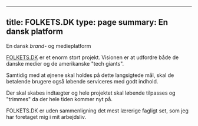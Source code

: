 


---

title: FOLKETS.DK
type: page
summary: En dansk platform
---

En dansk _brand-_ og medieplatform

[FOLKETS.DK](https://www.folkets.dk) er et enorm stort projekt. Visionen er at udfordre både de danske medier og de amerikanske "tech giants".

Samtidig med at øjnene skal holdes på dette langsigtede mål, skal de betalende brugere også løbende serviceres med godt indhold.

Der skal skabes indtægter og hele projektet skal løbende tilpasses og "trimmes" da der hele tiden kommer nyt på.

FOLKETS.DK er uden sammenligning det mest lærerige fagligt set, som jeg har foretaget mig i mit arbejdsliv.
